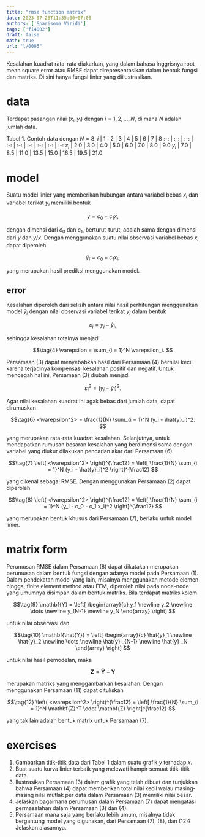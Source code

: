 ```yaml
---
title: "rmse function matrix"
date: 2023-07-26T11:35:00+07:00
authors: ['Sparisoma Viridi']
tags: ['fi4002']
draft: false
math: true
url: "l/0005"
---
```

Kesalahan kuadrat rata-rata diakarkan, yang dalam bahasa Inggrisnya root mean square error atau RMSE dapat direpresentasikan dalam bentuk fungsi dan matriks. Di sini hanya fungsi linier yang diilustrasikan.


# data
Terdapat pasangan nilai $(x_i, y_i)$ dengan $i = 1, 2, \dots, N$, di mana $N$ adalah jumlah data.

Tabel 1. Contoh data dengan $N = 8$.
$i$ | 1 | 2 | 3 | 4 | 5 | 6 | 7 | 8
:-: | :-: | :-: | :-: | :-: | :-: | :-: | :-: | :-:
$x_i$ | 2.0 | 3.0 | 4.0 | 5.0 | 6.0 | 7.0 | 8.0 | 9.0
$y_i$ | 7.0 | 8.5 | 11.0 | 13.5 | 15.0 | 16.5 | 19.5 | 21.0


# model
Suatu model linier yang memberikan hubungan antara variabel bebas $x_i$ dan variabel terikat $y_i$ memiliki bentuk

$$\tag{1}
y = c_0 + c_1 x,
$$

dengan dimensi dari $c_0$ dan $c_1$, berturut-turut, adalah sama dengan dimensi dari $y$ dan $y/x$. Dengan menggunakan suatu nilai observasi variabel bebas $x_i$ dapat diperoleh

$$\tag{2}
\hat{y}_i = c_0 + c_1 x_i,
$$

yang merupakan hasil prediksi menggunakan model.


## error
Kesalahan diperoleh dari selisih antara nilai hasil perhitungan menggunakan model $\hat{y}_i$ dengan nilai observasi variabel terikat $y_i$ dalam bentuk

$$\tag{3}
\varepsilon_i = y_i - \hat{y}_i,
$$

sehingga kesalahan totalnya menjadi

$$\tag{4}
\varepsilon = \sum_{i = 1}^N \varepsilon_i.
$$

Persamaan (3) dapat menyebabkan hasil dari Persamaan (4) bernilai kecil karena terjadinya kompensasi kesalahan positif dan negatif. Untuk mencegah hal ini, Persamaan (3) diubah menjadi

$$\tag{5}
\varepsilon_i^2 = (y_i - \hat{y}_i)^2.
$$

Agar nilai kesalahan kuadrat ini agak bebas dari jumlah data, dapat dirumuskan

$$\tag{6}
<\varepsilon^2> = \frac{1}{N} \sum_{i = 1}^N (y_i - \hat{y}_i)^2.
$$

yang merupakan rata-rata kuadrat kesalahan. Selanjutnya, untuk mendapatkan rumusan besaran kesalahan yang berdimensi sama dengan variabel yang diukur dilakukan pencarian akar dari Persamaan (6)

$$\tag{7}
\left( <\varepsilon^2> \right)^{\frac12} = \left[ \frac{1}{N} \sum_{i = 1}^N (y_i - \hat{y}_i)^2 \right]^{\frac12}
$$

yang dikenal sebagai RMSE. Dengan menggunakan Persamaan (2) dapat diperoleh

$$\tag{8}
\left( <\varepsilon^2> \right)^{\frac12} = \left[ \frac{1}{N} \sum_{i = 1}^N (y_i - c_0 - c_1 x_i)^2 \right]^{\frac12}
$$

yang merupakan bentuk khusus dari Persamaan (7), berlaku untuk model linier.


# matrix form
Perumusan RMSE dalam Persamaan (8) dapat dikatakan merupakan perumusan dalam bentuk fungsi dengan adanya model pada Persamaan (1). Dalam pendekatan model yang lain, misalnya menggunakan metode elemen hingga, finite element method atau FEM, diperoleh nilai pada node-node yang umumnya disimpan dalam bentuk matriks. Bila terdapat matriks kolom

$$\tag{9}
\mathbf{Y} = \left[
\begin{array}{c}
y_1 \newline
y_2 \newline
\dots \newline
y_{N-1} \newline
y_N
\end{array}
\right]
$$

untuk nilai observasi dan

$$\tag{10}
\mathbf{\hat{Y}} = \left[
\begin{array}{c}
\hat{y}_1 \newline
\hat{y}_2 \newline
\dots \newline
\hat{y} _{N-1} \newline
\hat{y} _N
\end{array}
\right]
$$

untuk nilai hasil pemodelan, maka

$$\tag{11}
\mathbf{Z} = \mathbf{\hat{Y}} - \mathbf{Y}
$$

merupakan matriks yang menggambarkan kesalahan. Dengan menggunakan Persamaan (11) dapat dituliskan

$$\tag{12}
\left( <\varepsilon^2> \right)^{\frac12} = \left[ \frac{1}{N} \sum_{i = 1}^N \mathbf{Z}^T \cdot \mathbf{Z} \right]^{\frac12}
$$

yang tak lain adalah bentuk matrix untuk Persamaan (7).


# exercises
1. Gambarkan titik-titik data dari Tabel 1 dalam suatu grafik $y$ terhadap $x$.
2. Buat suatu kurva linier terbaik yang melewati hampir semuat titik-titik data.
3. Ilustrasikan Persamaan (3) dalam grafik yang telah dibuat dan tunjukkan bahwa Persamaan (4) dapat memberikan total nilai kecil walau masing-masing nilai mutlak per data dalam Persamaan (3) memiliki nilai besar.
4. Jelaskan bagaimana perumusan dalam Persamaan (7) dapat mengatasi permasalahan dalam Persamaan (3) dan (4).
5. Persamaan mana saja yang berlaku lebih umum, misalnya tidak bergantung model yang digunakan, dari Persamaan (7), (8), dan (12)? Jelaskan alasannya.